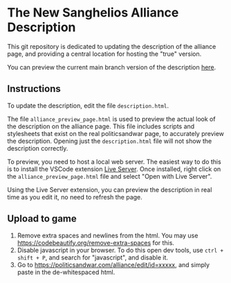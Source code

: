 # The New Sanghelios Alliance Description

This git repository is dedicated to updating the description of the alliance page, and providing a central location for hosting the "true" version.

You can preview the current main branch version of the description [here](https://cikmo.github.io/Alliance-Page/alliance_preview_page.html).

## Instructions

To update the description, edit the file `description.html`.

The file `alliance_preview_page.html` is used to preview the actual look of the description on the alliance page. This file includes scripts and stylesheets that exist on the real politicsandwar page, to accurately preview the description. Opening just the `description.html` file will not show the description correctly.

To preview, you need to host a local web server. The easiest way to do this is to install the VSCode extension [Live Server](https://marketplace.visualstudio.com/items?itemName=ritwickdey.LiveServer). Once installed, right click on the `alliance_preview_page.html` file and select "Open with Live Server".

Using the Live Server extension, you can preview the description in real time as you edit it, no need to refresh the page.

## Upload to game
1. Remove extra spaces and newlines from the html. You may use https://codebeautify.org/remove-extra-spaces for this.
2. Disable javascript in your browser. To do this open dev tools, use `ctrl + shift + P`, and search for "javascript", and disable it.
3. Go to https://politicsandwar.com/alliance/edit/id=xxxxx, and simply paste in the de-whitespaced html.
